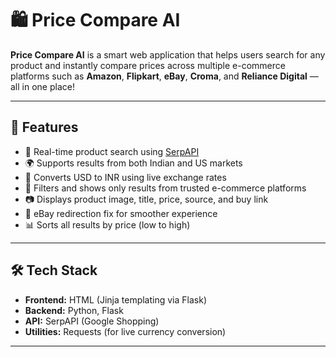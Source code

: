# 🛍️ Price Compare AI

**Price Compare AI** is a smart web application that helps users search for any product and instantly compare prices across multiple e-commerce platforms such as **Amazon**, **Flipkart**, **eBay**, **Croma**, and **Reliance Digital** — all in one place!

---

## 🚀 Features

- 🔎 Real-time product search using [SerpAPI](https://serpapi.com/)
- 🌍 Supports results from both Indian and US markets
- 💱 Converts USD to INR using live exchange rates
- 🛒 Filters and shows only results from trusted e-commerce platforms
- 📷 Displays product image, title, price, source, and buy link
- 🔗 eBay redirection fix for smoother experience
- 📊 Sorts all results by price (low to high)

---

## 🛠️ Tech Stack

- **Frontend:** HTML (Jinja templating via Flask)
- **Backend:** Python, Flask
- **API:** SerpAPI (Google Shopping)
- **Utilities:** Requests (for live currency conversion)

---
